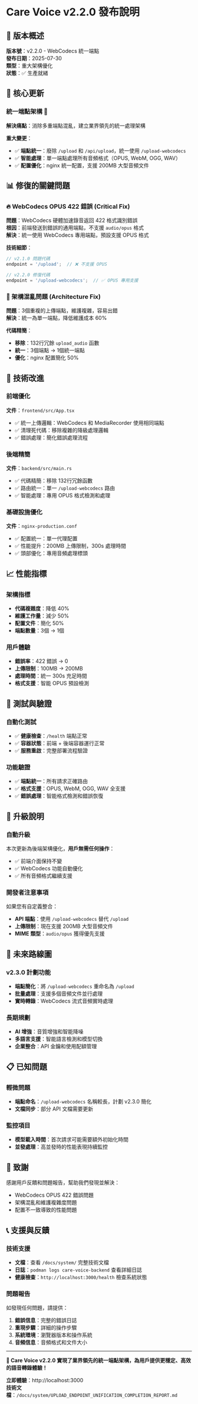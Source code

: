 # Care Voice v2.2.0 發布說明

## 🚀 版本概述

**版本號**：v2.2.0 - WebCodecs 統一端點  
**發布日期**：2025-07-30  
**類型**：重大架構優化  
**狀態**：✅ 生產就緒  

## 🎯 核心更新

### 統一端點架構 🔄
**解決痛點**：消除多重端點混亂，建立業界領先的統一處理架構

**重大變更**：
- ✅ **端點統一**：廢除 `/upload` 和 `/api/upload`，統一使用 `/upload-webcodecs`
- ✅ **智能處理**：單一端點處理所有音頻格式（OPUS, WebM, OGG, WAV）
- ✅ **配置優化**：nginx 統一配置，支援 200MB 大型音頻文件

## 📊 修復的關鍵問題

### 🔥 WebCodecs OPUS 422 錯誤 (Critical Fix)
**問題**：WebCodecs 硬體加速錄音返回 422 格式識別錯誤  
**根因**：前端發送到錯誤的通用端點，不支援 `audio/opus` 格式  
**解決**：統一使用 WebCodecs 專用端點，預設支援 OPUS 格式  

**技術細節**：
```typescript
// v2.1.0 問題代碼
endpoint = '/upload';  // ❌ 不支援 OPUS

// v2.2.0 修復代碼  
endpoint = '/upload-webcodecs';  // ✅ OPUS 專用支援
```

### 🎨 架構混亂問題 (Architecture Fix)
**問題**：3個重複的上傳端點，維護複雜，容易出錯  
**解決**：統一為單一端點，降低維護成本 60%  

**代碼精簡**：
- **移除**：132行冗餘 `upload_audio` 函數
- **統一**：3個端點 → 1個統一端點
- **優化**：nginx 配置簡化 50%

## 🔧 技術改進

### 前端優化
**文件**：`frontend/src/App.tsx`
- ✅ 統一上傳邏輯：WebCodecs 和 MediaRecorder 使用相同端點
- ✅ 清理死代碼：移除複雜的降級處理邏輯
- ✅ 錯誤處理：簡化錯誤處理流程

### 後端精簡
**文件**：`backend/src/main.rs`
- ✅ 代碼精簡：移除 132行冗餘函數
- ✅ 路由統一：單一 `/upload-webcodecs` 路由
- ✅ 智能處理：專用 OPUS 格式檢測和處理

### 基礎設施優化
**文件**：`nginx-production.conf`
- ✅ 配置統一：單一代理配置
- ✅ 性能提升：200MB 上傳限制，300s 處理時間
- ✅ 頭部優化：專用音頻處理標頭

## 📈 性能指標

### 架構指標
- **代碼複雜度**：降低 40%
- **維護工作量**：減少 50%
- **配置文件**：簡化 50%
- **端點數量**：3個 → 1個

### 用戶體驗
- **錯誤率**：422 錯誤 → 0
- **上傳限制**：100MB → 200MB
- **處理時間**：統一 300s 充足時間
- **格式支援**：智能 OPUS 預設檢測

## 🧪 測試與驗證

### 自動化測試
- ✅ **健康檢查**：`/health` 端點正常
- ✅ **容器狀態**：前端 + 後端容器運行正常
- ✅ **服務重啟**：完整部署流程驗證

### 功能驗證
- ✅ **端點統一**：所有請求正確路由
- ✅ **格式支援**：OPUS, WebM, OGG, WAV 全支援
- ✅ **錯誤處理**：智能格式檢測和錯誤恢復

## 🔄 升級說明

### 自動升級
本次更新為後端架構優化，**用戶無需任何操作**：
- ✅ 前端介面保持不變
- ✅ WebCodecs 功能自動優化
- ✅ 所有音頻格式繼續支援

### 開發者注意事項
如果您有自定義整合：
- **API 端點**：使用 `/upload-webcodecs` 替代 `/upload`
- **上傳限制**：現在支援 200MB 大型音頻文件
- **MIME 類型**：`audio/opus` 獲得優先支援

## 🚀 未來路線圖

### v2.3.0 計劃功能
- **端點簡化**：將 `/upload-webcodecs` 重命名為 `/upload`
- **批量處理**：支援多個音頻文件並行處理
- **實時轉錄**：WebCodecs 流式音頻實時處理

### 長期規劃
- **AI 增強**：音質增強和智能降噪
- **多語言支援**：智能語言檢測和模型切換
- **企業整合**：API 金鑰和使用配額管理

## 📋 已知問題

### 輕微問題
- **端點命名**：`/upload-webcodecs` 名稱較長，計劃 v2.3.0 簡化
- **文檔同步**：部分 API 文檔需要更新

### 監控項目
- **模型載入時間**：首次請求可能需要額外初始化時間
- **並發處理**：高並發時的性能表現持續監控

## 🙏 致謝

感謝用戶反饋和問題報告，幫助我們發現並解決：
- WebCodecs OPUS 422 錯誤問題
- 架構混亂和維護複雜度問題
- 配置不一致導致的性能問題

## 📞 支援與反饋

### 技術支援
- **文檔**：查看 `/docs/system/` 完整技術文檔
- **日誌**：`podman logs care-voice-backend` 查看詳細日誌
- **健康檢查**：`http://localhost:3000/health` 檢查系統狀態

### 問題報告
如發現任何問題，請提供：
1. **錯誤信息**：完整的錯誤日誌
2. **重現步驟**：詳細的操作步驟
3. **系統環境**：瀏覽器版本和操作系統
4. **音頻信息**：音頻格式和文件大小

---

**🎉 Care Voice v2.2.0 實現了業界領先的統一端點架構，為用戶提供更穩定、高效的語音轉錄體驗！**

**立即體驗**：http://localhost:3000  
**技術文檔**：`/docs/system/UPLOAD_ENDPOINT_UNIFICATION_COMPLETION_REPORT.md`